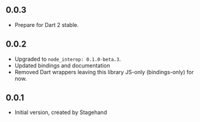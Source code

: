 ## 0.0.3

- Prepare for Dart 2 stable.

## 0.0.2

- Upgraded to `node_interop: 0.1.0-beta.3`.
- Updated bindings and documentation
- Removed Dart wrappers leaving this library JS-only (bindings-only) for now.

## 0.0.1

- Initial version, created by Stagehand
